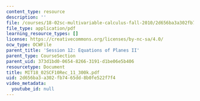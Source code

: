 ```yaml
---
content_type: resource
description: ''
file: /courses/18-02sc-multivariable-calculus-fall-2010/2d656ba3a302fb7465dd8b0fe522f7f4_MIT18_02SCF10Rec_11_300k.pdf
file_type: application/pdf
learning_resource_types: []
license: https://creativecommons.org/licenses/by-nc-sa/4.0/
ocw_type: OCWFile
parent_title: 'Session 12: Equations of Planes II'
parent_type: CourseSection
parent_uid: 373d1bd0-0654-8266-3191-d1be06e5b406
resourcetype: Document
title: MIT18_02SCF10Rec_11_300k.pdf
uid: 2d656ba3-a302-fb74-65dd-8b0fe522f7f4
video_metadata:
  youtube_id: null
---
```

